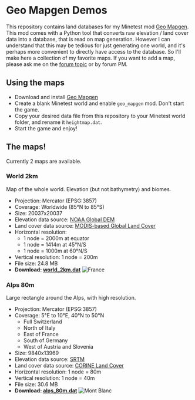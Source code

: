 # Geo Mapgen Demos
This repository contains land databases for my Minetest mod [Geo Mapgen](https://github.com/Gael-de-Sailly/geo-mapgen). This mod comes with a Python tool that converts raw elevation / land cover data into a database, that is read on map generation. However I can understand that this may be tedious for just generating one world, and it's perhaps more convenient to directly have access to the database. So I'll make here a collection of my favorite maps. If you want to add a map, please ask me on the [forum topic](https://forum.minetest.net/viewtopic.php?f=9&t=19387) or by forum PM.

## Using the maps
- Download and install [Geo Mapgen](https://github.com/Gael-de-Sailly/geo-mapgen)
- Create a blank Minetest world and enable `geo_mapgen` mod. Don't start the game.
- Copy your desired data file from this repository to your Minetest world folder, and rename it `heightmap.dat`.
- Start the game and enjoy!

## The maps!
Currently 2 maps are available.

### World 2km
Map of the whole world. Elevation (but not bathymetry) and biomes.
- Projection: Mercator (EPSG:3857)
- Coverage: Worldwide (85°N to 85°S)
- Size: 20037x20037
- Elevation data source: [NOAA Global DEM](https://ngdc.noaa.gov/mgg/topo/globe.html)
- Land cover data source: [MODIS-based Global Land Cover](https://landcover.usgs.gov/global_climatology.php)
- Horizontal resolution:
  - 1 node = 2000m at equator
  - 1 node = 1414m at 45°N/S
  - 1 node = 1000m at 60°N/S
- Vertical resolution: 1 node = 200m
- File size: 24.8 MB
- **Download: [world_2km.dat](https://github.com/Gael-de-Sailly/geo-mapgen-demos/blob/master/world_2km.dat?raw=true)**
![France](https://user-images.githubusercontent.com/6905002/36617435-b68915ac-18e7-11e8-9436-95cb67dd2ac4.png)

### Alps 80m
Large rectangle around the Alps, with high resolution.
- Projection: Mercator (EPSG:3857)
- Coverage: 5°E to 10°E, 40°N to 50°N
  - Full Switzerland
  - North of Italy
  - East of France
  - South of Germany
  - West of Austria and Slovenia
- Size: 9840x13969
- Elevation data source: [SRTM](http://srtm.csi.cgiar.org/)
- Land cover data source: [CORINE Land Cover](https://land.copernicus.eu/pan-european/corine-land-cover/clc-2012)
- Horizontal resolution: 1 node = 80m
- Vertical resolution: 1 node = 40m
- File size: 30.6 MB
- **Download: [alps_80m.dat](https://github.com/Gael-de-Sailly/geo-mapgen-demos/blob/master/alps_80m.dat?raw=true)**
![Mont Blanc](https://user-images.githubusercontent.com/6905002/36748401-0b8d481c-1bf8-11e8-8a11-945b1dd2ab4d.png)
